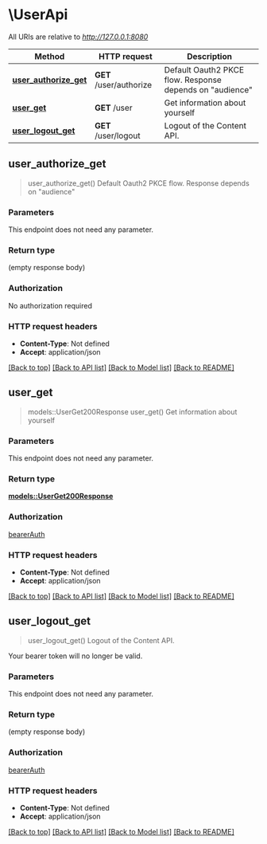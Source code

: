# \UserApi

All URIs are relative to *http://127.0.0.1:8080*

Method | HTTP request | Description
------------- | ------------- | -------------
[**user_authorize_get**](UserApi.md#user_authorize_get) | **GET** /user/authorize | Default Oauth2 PKCE flow. Response depends on \"audience\"
[**user_get**](UserApi.md#user_get) | **GET** /user | Get information about yourself
[**user_logout_get**](UserApi.md#user_logout_get) | **GET** /user/logout | Logout of the Content API.



## user_authorize_get

> user_authorize_get()
Default Oauth2 PKCE flow. Response depends on \"audience\"

### Parameters

This endpoint does not need any parameter.

### Return type

 (empty response body)

### Authorization

No authorization required

### HTTP request headers

- **Content-Type**: Not defined
- **Accept**: application/json

[[Back to top]](#) [[Back to API list]](../README.md#documentation-for-api-endpoints) [[Back to Model list]](../README.md#documentation-for-models) [[Back to README]](../README.md)


## user_get

> models::UserGet200Response user_get()
Get information about yourself

### Parameters

This endpoint does not need any parameter.

### Return type

[**models::UserGet200Response**](_user_get_200_response.md)

### Authorization

[bearerAuth](../README.md#bearerAuth)

### HTTP request headers

- **Content-Type**: Not defined
- **Accept**: application/json

[[Back to top]](#) [[Back to API list]](../README.md#documentation-for-api-endpoints) [[Back to Model list]](../README.md#documentation-for-models) [[Back to README]](../README.md)


## user_logout_get

> user_logout_get()
Logout of the Content API.

Your bearer token will no longer be valid.

### Parameters

This endpoint does not need any parameter.

### Return type

 (empty response body)

### Authorization

[bearerAuth](../README.md#bearerAuth)

### HTTP request headers

- **Content-Type**: Not defined
- **Accept**: application/json

[[Back to top]](#) [[Back to API list]](../README.md#documentation-for-api-endpoints) [[Back to Model list]](../README.md#documentation-for-models) [[Back to README]](../README.md)

